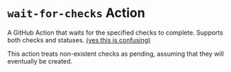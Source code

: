 # `wait-for-checks` Action

A GitHub Action that waits for the specified checks to complete. Supports both
checks and statuses.
[(yes this is confusing)](https://stackoverflow.com/questions/67919168/github-checks-api-vs-check-runs-vs-check-suites)

This action treats non-existent checks as pending, assuming that they will
eventually be created.
